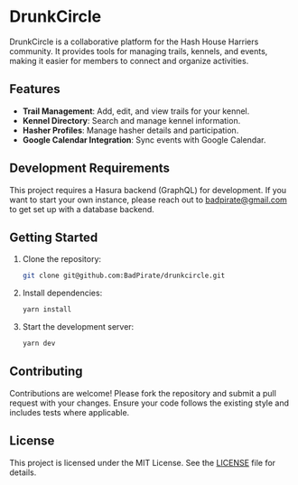 # DrunkCircle

DrunkCircle is a collaborative platform for the Hash House Harriers community. It provides tools for managing trails, kennels, and events, making it easier for members to connect and organize activities.

## Features

- **Trail Management**: Add, edit, and view trails for your kennel.
- **Kennel Directory**: Search and manage kennel information.
- **Hasher Profiles**: Manage hasher details and participation.
- **Google Calendar Integration**: Sync events with Google Calendar.

## Development Requirements

This project requires a Hasura backend (GraphQL) for development. If you want to start your own instance, please reach out to badpirate@gmail.com to get set up with a database backend.

## Getting Started

1. Clone the repository:
   ```bash
   git clone git@github.com:BadPirate/drunkcircle.git
   ```
2. Install dependencies:
   ```bash
   yarn install
   ```
3. Start the development server:
   ```bash
   yarn dev
   ```

## Contributing

Contributions are welcome! Please fork the repository and submit a pull request with your changes. Ensure your code follows the existing style and includes tests where applicable.

## License

This project is licensed under the MIT License. See the [LICENSE](./LICENSE) file for details.